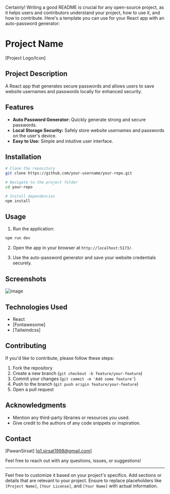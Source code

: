 Certainly! Writing a good README is crucial for any open-source project, as it helps users and contributors understand your project, how to use it, and how to contribute. Here's a template you can use for your React app with an auto-password generator:

# Project Name

[Project Logo/Icon]

## Project Description

A React app that generates secure passwords and allows users to save website usernames and passwords locally for enhanced security.

## Features

- **Auto Password Generator:** Quickly generate strong and secure passwords.
- **Local Storage Security:** Safely store website usernames and passwords on the user's device.
- **Easy to Use:** Simple and intuitive user interface.

## Installation

```bash
# Clone the repository
git clone https://github.com/your-username/your-repo.git

# Navigate to the project folder
cd your-repo

# Install dependencies
npm install
```

## Usage

1. Run the application:

```bash
npm run dev
```

2. Open the app in your browser at `http://localhost:5173/`.

3. Use the auto-password generator and save your website credentials securely.

## Screenshots

![image](https://github.com/PawanSirsat/Password-Manager-React/assets/48860105/852cf144-c2b9-4d7e-a607-a041596b454c)


## Technologies Used

- React
- [Fontawesome]
- [Tailwindcss]

## Contributing

If you'd like to contribute, please follow these steps:

1. Fork the repository
2. Create a new branch (`git checkout -b feature/your-feature`)
3. Commit your changes (`git commit -m 'Add some feature'`)
4. Push to the branch (`git push origin feature/your-feature`)
5. Open a pull request

## Acknowledgments

- Mention any third-party libraries or resources you used.
- Give credit to the authors of any code snippets or inspiration.

## Contact

[PawanSirsat]
[p1.sirsat1998@gmail.com]

Feel free to reach out with any questions, issues, or suggestions!

---

Feel free to customize it based on your project's specifics. Add sections or details that are relevant to your project. Ensure to replace placeholders like `[Project Name]`, `[Your License]`, and `[Your Name]` with actual information.
